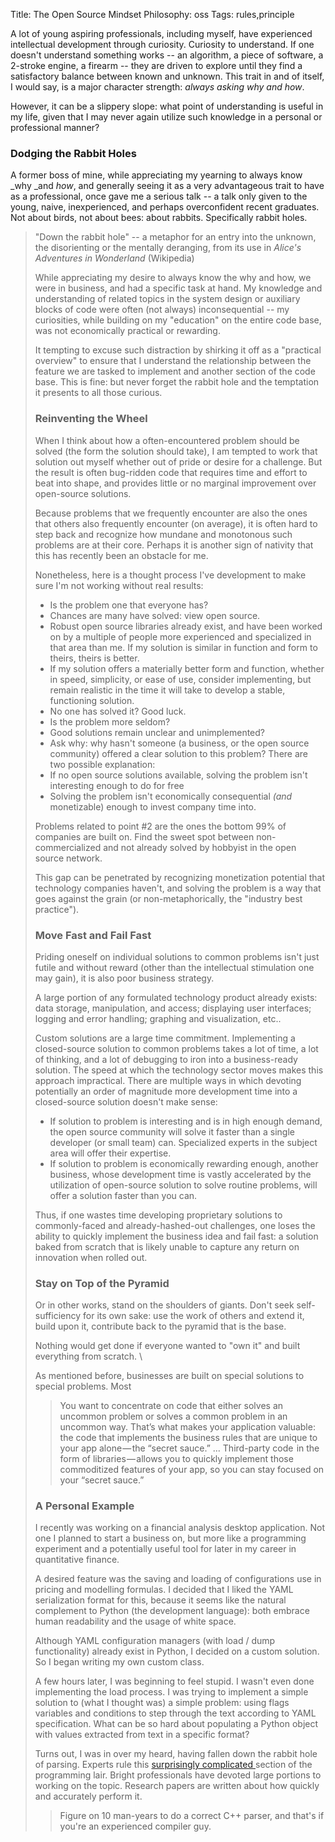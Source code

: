 Title: The Open Source Mindset
Philosophy: oss
Tags: rules,principle

A lot of young aspiring professionals, including myself, have experienced intellectual development through curiosity. Curiosity to understand. If one doesn't understand something works -- an algorithm, a piece of software, a 2-stroke engine, a firearm -- they are driven to explore until they find a satisfactory balance between known and unknown. This trait in and of itself, I would say, is a major character strength: _always asking why and how_.

However, it can be a slippery slope: what point of understanding is useful in my life, given that I may never again utilize such knowledge in a personal or professional manner?

### Dodging the Rabbit Holes

A former boss of mine, while appreciating my yearning to always know _why _and _how_, and generally seeing it as a very advantageous trait to have as a professional, once gave me a serious talk -- a talk only given to the young, naive, inexperienced, and perhaps overconfident recent graduates. Not about birds, not about bees: about rabbits. Specifically rabbit holes.

<blockquote>"Down the rabbit hole" -- a metaphor for an entry into the unknown, the disorienting or the mentally deranging, from its use in <i>Alice's Adventures in Wonderland </i>(Wikipedia)

While appreciating my desire to always know the why and how, we were in business, and had a specific task at hand. My knowledge and understanding of related topics in the system design or auxiliary blocks of code were often (not always) inconsequential -- my curiosities, while building on my "education" on the entire code base, was not economically practical or rewarding.

It tempting to excuse such distraction by shirking it off as a "practical overview" to ensure that I understand the relationship between the feature we are tasked to implement and another section of the code base. This is fine: but never forget the rabbit hole and the temptation it presents to all those curious.

### Reinventing the Wheel
When I think about how a often-encountered problem should be solved (the form the solution should take), I am tempted to work that solution out myself whether out of pride or desire for a challenge. But the result is often bug-ridden code that requires time and effort to beat into shape, and provides little or no marginal improvement over open-source solutions.

Because problems that we frequently encounter are also the ones that others also frequently encounter (on average), it is often hard to step back and recognize how mundane and monotonous such problems are at their core. Perhaps it is another sign of nativity that this has recently been an obstacle for me.

Nonetheless, here is a thought process I've development to make sure I'm not working without real results:

- Is the problem one that everyone has?
- Chances are many have solved: view open source.
- Robust open source libraries already exist, and have been worked on by a multiple of people more experienced and specialized in that area than me. If my solution is similar in function and form to theirs, theirs is better.
- If my solution offers a materially better form and function, whether in speed, simplicity, or ease of use, consider implementing, but remain realistic in the time it will take to develop a stable, functioning solution.
- No one has solved it? Good luck.
- Is the problem more seldom?
- Good solutions remain unclear and unimplemented?
- Ask why: why hasn't someone (a business, or the open source community) offered a clear solution to this problem? There are two possible explanation:
- If no open source solutions available, solving the problem isn't interesting enough to do for free
- Solving the problem isn't economically consequential _(and_ monetizable) enough to invest company time into.

Problems related to point #2 are the ones the bottom 99% of companies are built on. Find the sweet spot between non-commercialized and not already solved by hobbyist in the open source network.

This gap can be penetrated by recognizing monetization potential that technology companies haven't, and solving the problem is a way that goes against the grain (or non-metaphorically, the "industry best practice").

### Move Fast and Fail Fast
Priding oneself on individual solutions to common problems isn't just futile and without reward (other than the intellectual stimulation one may gain), it is also poor business strategy.

A large portion of any formulated technology product already exists: data storage, manipulation, and access; displaying user interfaces; logging and error handling; graphing and visualization, etc..

Custom solutions are a large time commitment. Implementing a closed-source solution to common problems takes a lot of time, a lot of thinking, and a lot of debugging to iron into a business-ready solution. The speed at which the technology sector moves makes this approach impractical. There are multiple ways in which devoting potentially an order of magnitude more development time into a closed-source solution doesn't make sense:

- If solution to problem is interesting and is in high enough demand, the open source community will solve it faster than a single developer (or small team) can. Specialized experts in the subject area will offer their expertise.
- If solution to problem is economically rewarding enough, another business, whose development time is vastly accelerated by the utilization of open-source solution to solve routine problems, will offer a solution faster than you can.

Thus, if one wastes time developing proprietary solutions to commonly-faced and already-hashed-out challenges, one loses the ability to quickly implement the business idea and fail fast: a solution baked from scratch that is likely unable to capture any return on innovation when rolled out.

### Stay on Top of the Pyramid

Or in other works, stand on the shoulders of giants. Don't seek self-sufficiency for its own sake: use the work of others and extend it, build upon it, contribute back to the pyramid that is the base. 

Nothing would get done if everyone wanted to "own it" and built everything from scratch. \

As mentioned before, businesses are built on special solutions to special problems. Most

> You want to concentrate on code that either solves an uncommon problem or solves a common problem in an uncommon way. That’s what makes your application valuable: the code that implements the business rules that are unique to your app alone — the “secret sauce.” ... Third-party code  in the form of libraries — allows you to quickly implement those commoditized features of your app, so you can stay focused on your “secret sauce.”


### A Personal Example
I recently was working on a financial analysis desktop application. Not one I planned to start a business on, but more like a programming experiment and a potentially useful tool for later in my career in quantitative finance.

A desired feature was the saving and loading of configurations use in pricing and modelling formulas. I decided that I liked the YAML serialization format for this, because it seems like the natural complement to Python (the development language): both embrace human readability and the usage of white space.

Although YAML configuration managers (with load / dump functionality) already exist in Python, I decided on a custom solution. So I began writing my own custom class.

A few hours later, I was beginning to feel stupid. I wasn't even done implementing the load process. I was trying to implement a simple solution to (what I thought was) a simple problem: using flags variables and conditions to step through the text according to YAML specification. What can be so hard about populating a Python object with values extracted from text in a specific format?

Turns out, I was in over my heard, having fallen down the rabbit hole of parsing. Experts rule this <a href="http://tratt.net/laurie/blog/entries/parsing_the_solved_problem_that_isnt.html">surprisingly complicated </a>section of the programming lair. Bright professionals have devoted large portions to working on the topic. Research papers are written about how quickly and accurately perform it.
<blockquote>Figure on 10 man-years to do a correct C++ parser, and that's if you're an experienced compiler guy.

